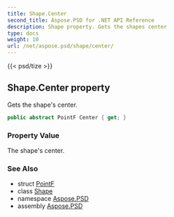 ```yaml
---
title: Shape.Center
second_title: Aspose.PSD for .NET API Reference
description: Shape property. Gets the shapes center
type: docs
weight: 10
url: /net/aspose.psd/shape/center/
---
```

{{< psd/tize >}}
## Shape.Center property

Gets the shape's center.

```csharp
public abstract PointF Center { get; }
```

### Property Value

The shape's center.

### See Also

* struct [PointF](../../pointf/)
* class [Shape](../)
* namespace [Aspose.PSD](../../../aspose.psd/)
* assembly [Aspose.PSD](../../../)


